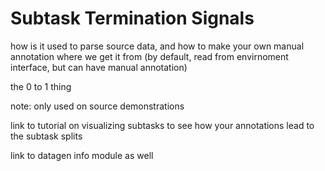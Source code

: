 # Subtask Termination Signals

how is it used to parse source data, and how to make your own manual annotation
where we get it from (by default, read from envirnoment interface, but can have manual annotation)

the 0 to 1 thing

note: only used on source demonstrations

link to tutorial on visualizing subtasks to see how your annotations lead to the subtask splits

link to datagen info module as well
